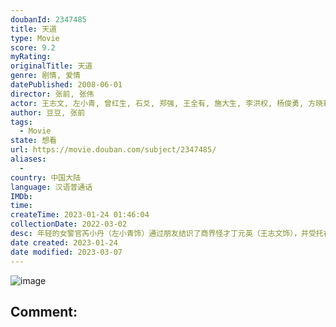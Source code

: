 ```yaml
---
doubanId: 2347485
title: 天道
type: Movie
score: 9.2
myRating: 
originalTitle: 天道
genre: 剧情, 爱情
datePublished: 2008-06-01
director: 张前, 张伟
actor: 王志文, 左小青, 曾红生, 石爻, 郑强, 王全有, 施大生, 李洪权, 杨俊勇, 方晓莉, 赵会南, 张伟, 张红宇, 潘小龙, 蕴衡, 赵淑珍, 姚金飞, 左金珠, 江水, 马源, 陈志龙, 邹笨笨, 苏萌, 薛勇, 徐仕龙, 陈韬, 邱云鹤
author: 豆豆, 张前
tags:
  - Movie
state: 想看
url: https://movie.douban.com/subject/2347485/
aliases:
  - 
country: 中国大陆
language: 汉语普通话
IMDb: 
time: 
createTime: 2023-01-24 01:46:04
collectionDate: 2022-03-02
desc: 年轻的女警官芮小丹（左小青饰）通过朋友结识了商界怪才丁元英（王志文饰），并受托在古城照料丁元英的生活。丁元英异于常人的性格和让人瞠目结舌的才华深深吸引着芮小丹。借由对音乐的共同热爱和制备音箱的契...
date created: 2023-01-24
date modified: 2023-03-07
---
```


![image](p2374798402.jpg)

Comment:
---
